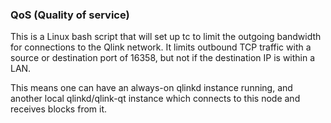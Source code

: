 ### QoS (Quality of service) ###

This is a Linux bash script that will set up tc to limit the outgoing bandwidth for connections to the Qlink network. It limits outbound TCP traffic with a source or destination port of 16358, but not if the destination IP is within a LAN.

This means one can have an always-on qlinkd instance running, and another local qlinkd/qlink-qt instance which connects to this node and receives blocks from it.
